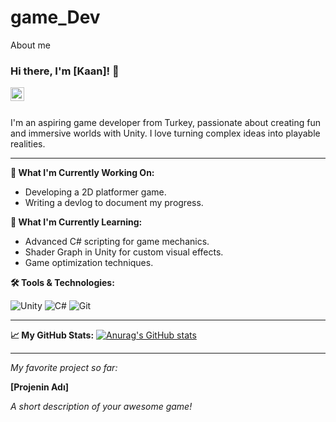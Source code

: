 # game_Dev
About me
### Hi there, I'm [Kaan]! 👋

<a href="https://www.linkedin.com/in/kaan-karaca-452233286/">
  <img align="left" alt="LinkedIn" width="22px" src="https://cdn.jsdelivr.net/npm/simple-icons@v3/icons/linkedin.svg" />
</a>
<br />
<br />

I'm an aspiring game developer from Turkey, passionate about creating fun and immersive worlds with Unity. I love turning complex ideas into playable realities.

---

**🚀 What I'm Currently Working On:**
* Developing a 2D platformer game.
* Writing a devlog to document my progress.

**🌱 What I'm Currently Learning:**
* Advanced C# scripting for game mechanics.
* Shader Graph in Unity for custom visual effects.
* Game optimization techniques.

**🛠️ Tools & Technologies:**
<p>
  <img alt="Unity" src="https://img.shields.io/badge/Unity-100000?style=for-the-badge&logo=unity&logoColor=white" />
  <img alt="C#" src="https://img.shields.io/badge/C%23-239120?style=for-the-badge&logo=c-sharp&logoColor=white" />
  <img alt="Git" src="https://img.shields.io/badge/Git-F05032?style=for-the-badge&logo=git&logoColor=white" />
</p>

---

**📈 My GitHub Stats:**
[![Anurag's GitHub stats](https://github-readme-stats.vercel.app/api?username=SENIN-KULLANICI-ADIN&show_icons=true&theme=dracula)](https://github.com/anuraghazra/github-readme-stats)

---
*My favorite project so far:*

**[Projenin Adı]**

*A short description of your awesome game!*
